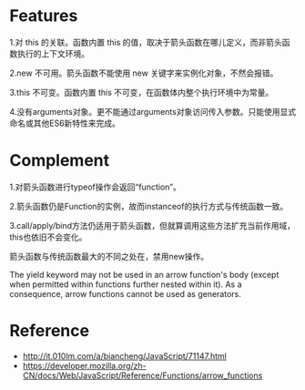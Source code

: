 # Features

1.对 this 的关联。函数内置 this 的值，取决于箭头函数在哪儿定义，而非箭头函数执行的上下文环境。

2.new 不可用。箭头函数不能使用 new 关键字来实例化对象，不然会报错。

3.this 不可变。函数内置 this 不可变，在函数体内整个执行环境中为常量。

4.没有arguments对象。更不能通过arguments对象访问传入参数。只能使用显式命名或其他ES6新特性来完成。

# Complement

1.对箭头函数进行typeof操作会返回“function”。

2.箭头函数仍是Function的实例，故而instanceof的执行方式与传统函数一致。

3.call/apply/bind方法仍适用于箭头函数，但就算调用这些方法扩充当前作用域，this也依旧不会变化。

箭头函数与传统函数最大的不同之处在，禁用new操作。

The yield keyword may not be used in an arrow function's body (except when permitted within functions further nested within it).  As a consequence, arrow functions cannot be used as generators.

# Reference
 - http://it.010lm.com/a/biancheng/JavaScript/71147.html
 - https://developer.mozilla.org/zh-CN/docs/Web/JavaScript/Reference/Functions/arrow_functions